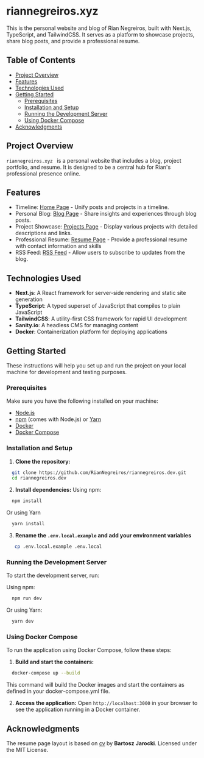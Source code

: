 # riannegreiros.xyz

This is the personal website and blog of Rian Negreiros, built with Next.js, TypeScript, and TailwindCSS. It serves as a platform to showcase projects, share blog posts, and provide a professional resume.

## Table of Contents

- [Project Overview](#project-overview)
- [Features](#features)
- [Technologies Used](#technologies-used)
- [Getting Started](#getting-started)
  - [Prerequisites](#prerequisites)
  - [Installation and Setup](#installation-and-setup)
  - [Running the Development Server](#running-the-development-server)
  - [Using Docker Compose](#using-docker-compose)
- [Acknowledgments](#acknowledgments)

## Project Overview

`riannegreiros.xyz ` is a personal website that includes a blog, project portfolio, and resume. It is designed to be a central hub for Rian's professional presence online.

## Features

- Timeline: [Home Page](https://www.riannegreiros.xyz) - Unify posts and projects in a timeline.
- Personal Blog: [Blog Page](https://www.riannegreiros.xyz/blog) - Share insights and experiences through blog posts.
- Project Showcase: [Projects Page](https://www.riannegreiros.xyz/projects) - Display various projects with detailed descriptions and links.
- Professional Resume: [Resume Page](https://www.riannegreiros.xyz/resume) - Provide a professional resume with contact information and skills
- RSS Feed: [RSS Feed](https://www.riannegreiros.xyz/api/rss) - Allow users to subscribe to updates from the blog.

## Technologies Used

- **Next.js**: A React framework for server-side rendering and static site generation
- **TypeScript**: A typed superset of JavaScript that compiles to plain JavaScript
- **TailwindCSS**: A utility-first CSS framework for rapid UI development
- **Sanity.io**: A headless CMS for managing content
- **Docker**: Containerization platform for deploying applications

## Getting Started

These instructions will help you set up and run the project on your local machine for development and testing purposes.

### Prerequisites

Make sure you have the following installed on your machine:

- [Node.js](https://nodejs.org/)
- [npm](https://www.npmjs.com/) (comes with Node.js) or [Yarn](https://yarnpkg.com/)
- [Docker](https://www.docker.com/get-started)
- [Docker Compose](https://docs.docker.com/compose/install/)

### Installation and Setup

1. **Clone the repository:**

```bash
  git clone https://github.com/RianNegreiros/riannegreiros.dev.git
  cd riannegreiros.dev
```

2. **Install dependencies:**
   Using npm:

```bash
  npm install
```

Or using Yarn

```bash
  yarn install
```

3. **Rename the `.env.local.example` and add your environment variables**

```bash
   cp .env.local.example .env.local
```

### Running the Development Server

To start the development server, run:

Using npm:

```bash
  npm run dev
```

Or using Yarn:

```bash
  yarn dev
```

### Using Docker Compose

To run the application using Docker Compose, follow these steps:

1. **Build and start the containers:**

```bash
  docker-compose up --build
```

This command will build the Docker images and start the
containers as defined in your docker-compose.yml file.

2. **Access the application:** Open `http://localhost:3000` in your browser to see the application running in a Docker container.

## Acknowledgments

The resume page layout is based on [cv](https://github.com/BartoszJarocki/cv) by **Bartosz Jarocki**. Licensed under the MIT License.
